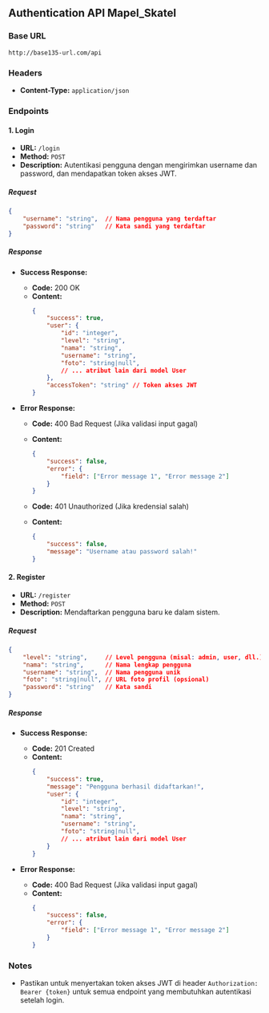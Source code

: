 ## Authentication API Mapel_Skatel

### Base URL

```
http://base135-url.com/api
```

### Headers

- **Content-Type:** `application/json`

### Endpoints 

#### 1. Login

- **URL:** `/login`
- **Method:** `POST`
- **Description:** Autentikasi pengguna dengan mengirimkan username dan password, dan mendapatkan token akses JWT.

##### Request

```json
{
    "username": "string",  // Nama pengguna yang terdaftar
    "password": "string"   // Kata sandi yang terdaftar
}
```

##### Response

- **Success Response:**

  - **Code:** 200 OK
  - **Content:**
    ```json
    {
        "success": true,
        "user": {
            "id": "integer",
            "level": "string",
            "nama": "string",
            "username": "string",
            "foto": "string|null",
            // ... atribut lain dari model User
        },
        "accessToken": "string" // Token akses JWT
    }
    ```

- **Error Response:**

  - **Code:** 400 Bad Request (Jika validasi input gagal)
  - **Content:**
    ```json
    {
        "success": false,
        "error": {
            "field": ["Error message 1", "Error message 2"]
        }
    }
    ```

  - **Code:** 401 Unauthorized (Jika kredensial salah)
  - **Content:**
    ```json
    {
        "success": false,
        "message": "Username atau password salah!"
    }
    ```

#### 2. Register

- **URL:** `/register`
- **Method:** `POST`
- **Description:** Mendaftarkan pengguna baru ke dalam sistem.

##### Request

```json
{
    "level": "string",     // Level pengguna (misal: admin, user, dll.)
    "nama": "string",      // Nama lengkap pengguna
    "username": "string",  // Nama pengguna unik
    "foto": "string|null", // URL foto profil (opsional)
    "password": "string"   // Kata sandi
}
```

##### Response

- **Success Response:**

  - **Code:** 201 Created
  - **Content:**
    ```json
    {
        "success": true,
        "message": "Pengguna berhasil didaftarkan!",
        "user": {
            "id": "integer",
            "level": "string",
            "nama": "string",
            "username": "string",
            "foto": "string|null",
            // ... atribut lain dari model User
        }
    }
    ```

- **Error Response:**

  - **Code:** 400 Bad Request (Jika validasi input gagal)
  - **Content:**
    ```json
    {
        "success": false,
        "error": {
            "field": ["Error message 1", "Error message 2"]
        }
    }
    ```

### Notes

- Pastikan untuk menyertakan token akses JWT di header `Authorization: Bearer {token}` untuk semua endpoint yang membutuhkan autentikasi setelah login.


